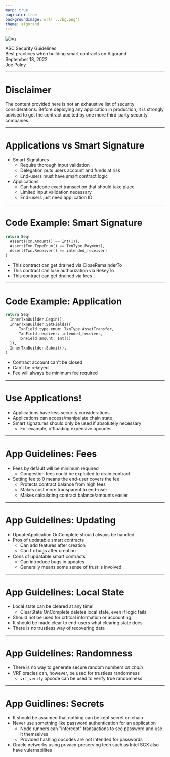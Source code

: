 ```yaml
---
marp: true
paginate: true
backgroundImage: url('../bg.png')
theme: algorand
---
```

![bg](../title_bg.png)
<div id='title'>ASC Security Guidelines</div>
<div id='subtitle'>Best practices when building smart contracts on Algorand</div>
<div id='date'>September 18, 2022</div>
<div id='name'>Joe Polny</div>

---

# Disclaimer

The content provided here is not an exhaustive list of security considerations. Before deploying any application in production, it is strongly advised to get the contract audited by one more third-party security companies.

---

# Applications vs Smart Signature

* Smart Signatures
  * Require thorough input validation
  * Delegation puts users account and funds at risk
  * End-users must have smart contract logic
* Applications
  * Can hardcode exact transaction that should take place
  * Limited input validation necessary
  * End-users just need application ID

---

# Code Example: Smart Signature
```py
return Seq(
  Assert(Txn.Amount() == Int(1)),
  Assert(Txn.TypeEnum() == TxnType.Payment),
  Assert(Txn.Receiver() == intended_receiver)
)
```
* This contract can get drained via CloseRemainderTo
* This contract can lose authorization via RekeyTo
* This contract can get drained via fees

---

# Code Example: Application

```py
return Seq(
  InnerTxnBuilder.Begin(),
  InnerTxnBuilder.SetFields({
      TxnField.type_enum: TxnType.AssetTransfer,
      TxnField.receiver: intended_receiver,
      TxnField.amount: Int(1)
  }),
  InnerTxnBuilder.Submit(),
)
```
* Contract account can't be closed
* Can't be rekeyed
* Fee will always be minimum fee required
  
---

# Use Applications!

* Applications have less security considerations
* Applications can access/manipulate chain state
* Smart signatures should only be used if absolutely necessary
  * For example, offloading expensive opcodes

---

# App Guidelines: Fees

* Fees by default will be minimum required
  * Congestion fees could be exploited to drain contract
* Setting fee to 0 means the end-user covers the fee
  * Protects contract balance from high fees
  * Makes cost more transparent to end-user
  * Makes calculating contract balance/amounts easier

---

# App Guidelines: Updating

* UpdateApplication OnComplete should always be handled
* Pros of updatable smart contracts
  * Can add features after creation
  * Can fix bugs after creation
* Cons of updatable smart contracts
  * Can introduce bugs in updates
  * Generally means some sense of trust is involved 

---

# App Guidelines: Local State

* Local state can be cleared at any time!
  * ClearState OnComplete deletes local state, even if logic fails
* Should not be used for crtitcal information or accounting
* It should be made clear to end-users what clearing state does
* There is no trustless way of recovering data

--- 

# App Guidelines: Randomness

* There is no way to generate secure random numbers *on chain*
* VRF oracles can, however, be used for trustless randomness
  * `vrf_verify` opcode can be used to verify true randomness

---

# App Guidlines: Secrets

* It should be assumed that nothing can be kept secret on chain
* Never use something like password authentication for an application
  * Node runners can "intercept" transactions to see password and use it themselves
  * Provided hashing opcodes are not intended for passwords
* Oracle networks using privacy-preserving tech such as Intel SGX also have vulernabilites